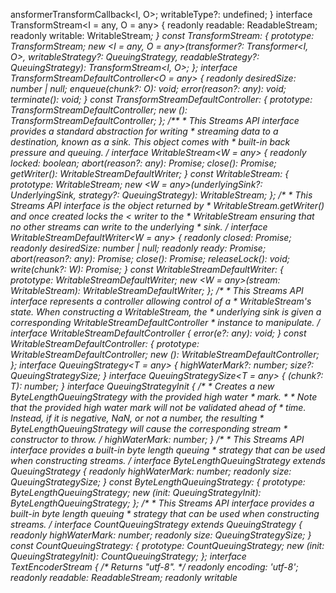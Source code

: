 ansformerTransformCallback<I, O>;
        writableType?: undefined;
    }
    interface TransformStream<I = any, O = any> {
        readonly readable: ReadableStream<O>;
        readonly writable: WritableStream<I>;
    }
    const TransformStream: {
        prototype: TransformStream;
        new <I = any, O = any>(transformer?: Transformer<I, O>, writableStrategy?: QueuingStrategy<I>, readableStrategy?: QueuingStrategy<O>): TransformStream<I, O>;
    };
    interface TransformStreamDefaultController<O = any> {
        readonly desiredSize: number | null;
        enqueue(chunk?: O): void;
        error(reason?: any): void;
        terminate(): void;
    }
    const TransformStreamDefaultController: {
        prototype: TransformStreamDefaultController;
        new (): TransformStreamDefaultController;
    };
    /**
     * This Streams API interface provides a standard abstraction for writing
     * streaming data to a destination, known as a sink. This object comes with
     * built-in back pressure and queuing.
     */
    interface WritableStream<W = any> {
        readonly locked: boolean;
        abort(reason?: any): Promise<void>;
        close(): Promise<void>;
        getWriter(): WritableStreamDefaultWriter<W>;
    }
    const WritableStream: {
        prototype: WritableStream;
        new <W = any>(underlyingSink?: UnderlyingSink<W>, strategy?: QueuingStrategy<W>): WritableStream<W>;
    };
    /**
     * This Streams API interface is the object returned by
     * WritableStream.getWriter() and once created locks the < writer to the
     * WritableStream ensuring that no other streams can write to the underlying
     * sink.
     */
    interface WritableStreamDefaultWriter<W = any> {
        readonly closed: Promise<undefined>;
        readonly desiredSize: number | null;
        readonly ready: Promise<undefined>;
        abort(reason?: any): Promise<void>;
        close(): Promise<void>;
        releaseLock(): void;
        write(chunk?: W): Promise<void>;
    }
    const WritableStreamDefaultWriter: {
        prototype: WritableStreamDefaultWriter;
        new <W = any>(stream: WritableStream<W>): WritableStreamDefaultWriter<W>;
    };
    /**
     * This Streams API interface represents a controller allowing control of a
     * WritableStream's state. When constructing a WritableStream, the
     * underlying sink is given a corresponding WritableStreamDefaultController
     * instance to manipulate.
     */
    interface WritableStreamDefaultController {
        error(e?: any): void;
    }
    const WritableStreamDefaultController: {
        prototype: WritableStreamDefaultController;
        new (): WritableStreamDefaultController;
    };
    interface QueuingStrategy<T = any> {
        highWaterMark?: number;
        size?: QueuingStrategySize<T>;
    }
    interface QueuingStrategySize<T = any> {
        (chunk?: T): number;
    }
    interface QueuingStrategyInit {
        /**
         * Creates a new ByteLengthQueuingStrategy with the provided high water
         * mark.
         *
         * Note that the provided high water mark will not be validated ahead of
         * time. Instead, if it is negative, NaN, or not a number, the resulting
         * ByteLengthQueuingStrategy will cause the corresponding stream
         * constructor to throw.
         */
        highWaterMark: number;
    }
    /**
     * This Streams API interface provides a built-in byte length queuing
     * strategy that can be used when constructing streams.
     */
    interface ByteLengthQueuingStrategy extends QueuingStrategy<ArrayBufferView> {
        readonly highWaterMark: number;
        readonly size: QueuingStrategySize<ArrayBufferView>;
    }
    const ByteLengthQueuingStrategy: {
        prototype: ByteLengthQueuingStrategy;
        new (init: QueuingStrategyInit): ByteLengthQueuingStrategy;
    };
    /**
     * This Streams API interface provides a built-in byte length queuing
     * strategy that can be used when constructing streams.
     */
    interface CountQueuingStrategy extends QueuingStrategy {
        readonly highWaterMark: number;
        readonly size: QueuingStrategySize;
    }
    const CountQueuingStrategy: {
        prototype: CountQueuingStrategy;
        new (init: QueuingStrategyInit): CountQueuingStrategy;
    };
    interface TextEncoderStream {
        /** Returns "utf-8". */
        readonly encoding: 'utf-8';
        readonly readable: ReadableStream<Uint8Array>;
        readonly writable